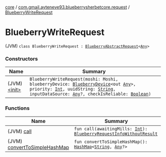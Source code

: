 [core](../../index.md) / [com.gmail.ayteneve93.blueberrysherbetcore.request](../index.md) / [BlueberryWriteRequest](./index.md)

# BlueberryWriteRequest

(JVM) `class BlueberryWriteRequest : `[`BlueberryAbstractRequest`](../-blueberry-abstract-request/index.md)`<`[`Any`](https://kotlinlang.org/api/latest/jvm/stdlib/kotlin/-any/index.html)`>`

### Constructors

| Name | Summary |
|---|---|
| (JVM) [&lt;init&gt;](-init-.md) | `BlueberryWriteRequest(moshi: Moshi, blueberryDevice: `[`BlueberryDevice`](../../com.gmail.ayteneve93.blueberrysherbetcore.device/-blueberry-device/index.md)`<out `[`Any`](https://kotlinlang.org/api/latest/jvm/stdlib/kotlin/-any/index.html)`>, priority: `[`Int`](https://kotlinlang.org/api/latest/jvm/stdlib/kotlin/-int/index.html)`, uuidString: `[`String`](https://kotlinlang.org/api/latest/jvm/stdlib/kotlin/-string/index.html)`, inputDataSource: `[`Any`](https://kotlinlang.org/api/latest/jvm/stdlib/kotlin/-any/index.html)`?, checkIsReliable: `[`Boolean`](https://kotlinlang.org/api/latest/jvm/stdlib/kotlin/-boolean/index.html)`)` |

### Functions

| Name | Summary |
|---|---|
| (JVM) [call](call.md) | `fun call(awaitingMills: `[`Int`](https://kotlinlang.org/api/latest/jvm/stdlib/kotlin/-int/index.html)`): `[`BlueberryRequestInfoWithoutResult`](../../com.gmail.ayteneve93.blueberrysherbetcore.request.info/-blueberry-request-info-without-result/index.md) |
| (JVM) [convertToSimpleHashMap](convert-to-simple-hash-map.md) | `fun convertToSimpleHashMap(): `[`HashMap`](https://docs.oracle.com/javase/6/docs/api/java/util/HashMap.html)`<`[`String`](https://kotlinlang.org/api/latest/jvm/stdlib/kotlin/-string/index.html)`, `[`Any`](https://kotlinlang.org/api/latest/jvm/stdlib/kotlin/-any/index.html)`?>` |
